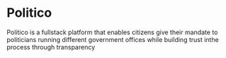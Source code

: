 # Politico
Politico is a fullstack platform that enables citizens give their mandate to politicians running different government offices while building trust inthe process through transparency
